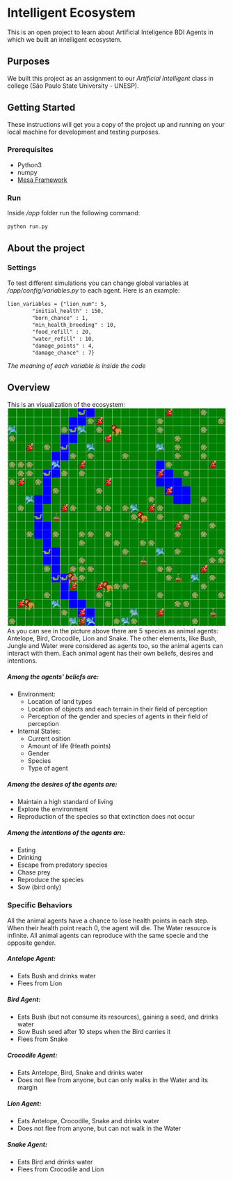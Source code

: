 # Intelligent Ecosystem
This is an open project to learn about Artificial Inteligence BDI Agents in which we built an intelligent ecosystem.
## Purposes
We built this project as an assignment to our *Artificial Intelligent* class in college (São Paulo State University - UNESP).
## Getting Started
These instructions will get you a copy of the project up and running on your local machine for development and testing purposes.

### Prerequisites
- Python3
- numpy
- [Mesa Framework](https://github.com/projectmesa/mesa/blob/master/docs/index.rst)

### Run
Inside */app* folder run the following command:
```
python run.py 
```

## About the project
### Settings
To test different simulations you can change global variables at */app/config/variables.py* to each agent. Here is an example:
```
lion_variables = {"lion_num": 5,
		"initial_health" : 150, 
		"born_chance" : 1,
		"min_health_breeding" : 10,
		"food_refill" : 20,
		"water_refill" : 10,
		"damage_points" : 4,
		"damage_chance" : 7}
```
*The meaning of each variable is inside the code*

## Overview
This is an visualization of the ecosystem:
![Ecosystem Sample](ecosystem_sample.png)
As you can see in the picture above there are 5 species as animal agents: Antelope, Bird, Crocodile, Lion and Snake. The other elements, like Bush, Jungle and Water were considered as agents too, so the animal agents can interact with them.
Each animal agent has their own beliefs, desires and intentions.
##### Among the agents' beliefs are:
- Environment:
    - Location of land types
    - Location of objects and each terrain in their field of perception
    - Perception of the gender and species of agents in their field of perception
- Internal States:
    - Current osition
    - Amount of life (Heath points)
    - Gender
    - Species
    - Type of agent
##### Among the desires of the agents are:
- Maintain a high standard of living
- Explore the environment
- Reproduction of the species so that extinction does not occur
##### Among the intentions of the agents are:
- Eating
- Drinking
- Escape from predatory species
- Chase prey
- Reproduce the species
- Sow (bird only)
### Specific Behaviors
All the animal agents have a chance to lose health points in each step. When their health point reach 0, the agent will die.
The Water resource is infinite.
All animal agents can reproduce with the same specie and the opposite gender.
##### Antelope Agent:
- Eats Bush and drinks water
- Flees from Lion
##### Bird Agent:
- Eats Bush (but not consume its resources), gaining a seed, and drinks water 
- Sow Bush seed after 10 steps when the Bird carries it
- Flees from Snake
##### Crocodile Agent:
- Eats Antelope, Bird, Snake and drinks water
- Does not flee from anyone, but can only walks in the Water and its margin
##### Lion Agent:
- Eats Antelope, Crocodile, Snake and drinks water
- Does not flee from anyone, but can not walk in the Water
##### Snake Agent:
- Eats Bird and drinks water
- Flees from Crocodile and Lion
